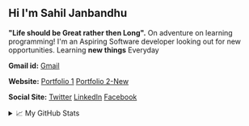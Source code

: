 ## Hi I'm Sahil Janbandhu 
**"Life should be Great rather then Long".**
On adventure on learning programming! 
I'm an Aspiring Software developer looking out for new opportunities.
Learning **new things** Everyday

**Gmail id:**
[Gmail](https://www.github.com/sahil14498@gmail.com)

**Website:** [Portfolio 1](https://sahiljanbandhu.github.io/) [Portfolio 2-New](https://sahiljanbandhu.github.io/myportfolio/)

**Social Site:**
[Twitter](https://twitter.com/sahil_janbandhu) [LinkedIn](https://www.linkedin.com/in/sahil-janbandhu/) [Facebook](https://www.facebook.com/s.d.janbandhu)

  
<details>
  <summary>📈 My GitHub Stats</summary>
  

  
  

### Repo Stats
| ![Sahil github stats](https://github-readme-stats.vercel.app/api/top-langs/?username=sahiljanbandhu&hide_border=true&layout=compact&hide_border=true&title_color=58A6FF&text_color=8C949E&icon_color=89E153&bg_color=0D1117) | ![Sahil github stats](https://github-readme-stats.vercel.app/api?username=sahiljanbandhu&show_icons=true&count_private=true&hide=issues&hide_border=true&title_color=58A6FF&text_color=8C949E&icon_color=89E153&bg_color=0D1117) |
| ------------- | ------------- |


### Stats

<p><img align="center" src="https://github-readme-streak-stats.herokuapp.com/?user=sahiljanbandhu&" alt="sahiljanbandhu" /></p>
</br>
</br>

![](https://activity-graph.herokuapp.com/graph?username=sahiljanbandhu&theme=github)



  





